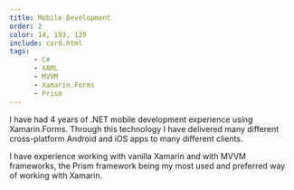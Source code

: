 ```yaml
---
title: Mobile Development
order: 2
color: 14, 193, 129
include: card.html
tags:
      - C#
      - XAML
      - MVVM
      - Xamarin.Forms
      - Prism
---
```

I have had 4 years of .NET mobile development experience using Xamarin.Forms. Through this technology I have delivered many different cross-platform Android and iOS apps to many different clients.

I have experience working with vanilla Xamarin and with MVVM frameworks, the Prism framework being my most used and preferred way of working with Xamarin.
